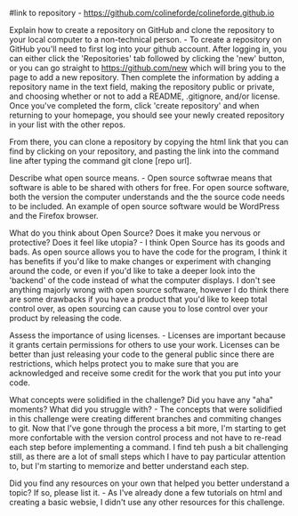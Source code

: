 #link to repository - https://github.com/colineforde/colineforde.github.io

Explain how to create a repository on GitHub and clone the repository to your local computer to a non-technical person. - To create a repository on GitHub you'll need to first log into your github account. After logging in, you can either click the 'Repositories' tab followed by clicking the 'new' button, or you can go straight to https://github.com/new which will bring you to the page to add a new repository. Then complete the information by adding a repository name in the text field, making the repository public or private, and choosing whether or not to add a README, .gitignore, and/or license. Once you've completed the form, click 'create repository' and when returning to your homepage, you should see your newly created repository in your list with the other repos. 

From there, you can clone a repository by copying the html link that you can find by clicking on your repository, and pasting the link into the command line after typing the command git clone [repo url].

Describe what open source means. - Open source softwrae means that software is able to be shared with others for free. For open source software, both the version the computer understands and the the source code needs to be included. An example of open source software would be WordPress and the Firefox browser.

What do you think about Open Source? Does it make you nervous or protective? Does it feel like utopia? - I think Open Source has its goods and bads. As open source allows you to have the code for the program, I think it has benefits if you'd like to make changes or experiment with changing around the code, or even if you'd like to take a deeper look into the 'backend' of the code instead of what the computer displays. I don't see anything majorly wrong with open source software, however I do think there are some drawbacks if you have a product that you'd like to keep total control over, as open sourcing can cause you to lose control over your product by releasing the code.

Assess the importance of using licenses. - Licenses are important because it grants certain permissions for others to use your work. Licenses can be better than just releasing your code to the general public since there are restrictions, which helps protect you to make sure that you are acknowledged and receive some credit for the work that you put into your code. 

What concepts were solidified in the challenge? Did you have any "aha" moments? What did you struggle with? - The concepts that were solidified in this challenge were creating different branches and commiting changes to git. Now that I've gone through the process a bit more, I'm starting to get more confortable with the version control process and not have to re-read each step before implementing a command. I find teh push a bit challenging still, as there are a lot of small steps which I have to pay particular attention to, but I'm starting to memorize and better understand each step. 

Did you find any resources on your own that helped you better understand a topic? If so, please list it. - As I've already done a few tutorials on html and creating a basic websie, I didn't use any other resources for this challenge. 
